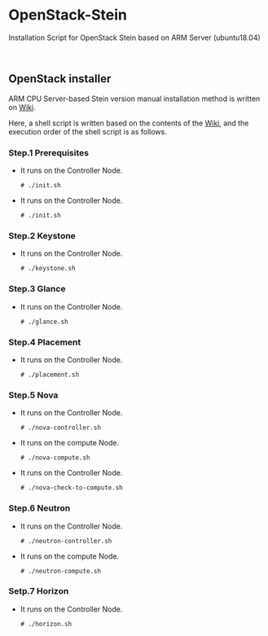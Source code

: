 # OpenStack-Stein
Installation Script for OpenStack Stein based on ARM Server (ubuntu18.04)


</br>
 
## OpenStack installer

ARM CPU Server-based Stein version manual installation method is written on [Wiki](https://github.com/shhan0226/Project-OpenStack/wiki).

Here, a shell script is written based on the contents of the [Wiki](https://github.com/shhan0226/Project-OpenStack/wiki), and the execution order of the shell script is as follows.

### Step.1 Prerequisites
- It runs on the Controller Node.
  ```
  # ./init.sh
  ```

- It runs on the Controller Node.
  ```
  # ./init.sh
  ```

### Step.2 Keystone
- It runs on the Controller Node.
  ```
  # ./keystone.sh
  ```

### Step.3 Glance
- It runs on the Controller Node.
  ```
  # ./glance.sh
  ```

### Step.4 Placement
- It runs on the Controller Node.
  ```
  # ./placement.sh
  ```

### Step.5 Nova
- It runs on the Controller Node.
  ```
  # ./nova-controller.sh
  ```

- It runs on the compute Node.
  ```
  # ./nova-compute.sh
  ```

- It runs on the Controller Node.
  ```
  # ./nova-check-to-compute.sh
  ```

### Step.6 Neutron
- It runs on the Controller Node.
  ```
  # ./neutron-controller.sh
  ```

- It runs on the compute Node.
  ```
  # ./neutron-compute.sh
  ```

### Setp.7 Horizon
- It runs on the Controller Node.
  ```
  # ./horizon.sh
  ```

